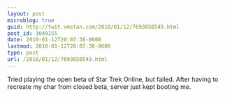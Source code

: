 ```yaml
---
layout: post
microblog: true
guid: http://twit.vmstan.com/2010/01/12/7693058549.html
post_id: 3049155
date: 2010-01-12T20:07:38-0600
lastmod: 2010-01-12T20:07:38-0600
type: post
url: /2010/01/12/7693058549.html
---
```

Tried playing the open beta of Star Trek Online, but failed. After having to recreate my char from closed beta, server just kept booting me.
